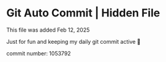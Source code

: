 # Git Auto Commit | Hidden File

This file was added Feb 12, 2025

Just for fun and keeping my daily git commit active 🤪

commit number: 1053792
